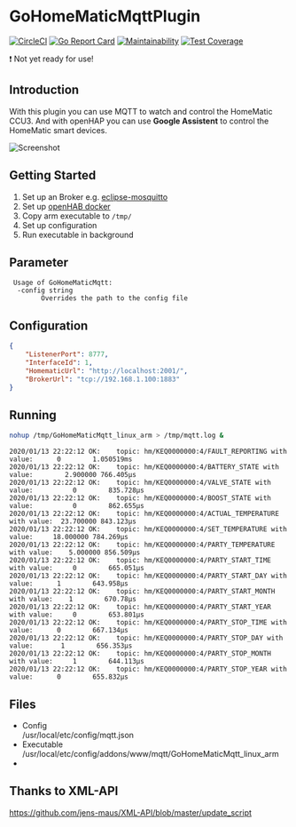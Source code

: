 # GoHomeMaticMqttPlugin

[![CircleCI](https://circleci.com/gh/dhcgn/GoHomeMaticMqttPlugin.svg?style=svg)](https://circleci.com/gh/dhcgn/GoHomeMaticMqttPlugin)
[![Go Report Card](https://goreportcard.com/badge/github.com/dhcgn/GoHomeMaticMqttPlugin)](https://goreportcard.com/report/github.com/dhcgn/GoHomeMaticMqttPlugin)
[![Maintainability](https://api.codeclimate.com/v1/badges/b5dcdb24ef1e6237d397/maintainability)](https://codeclimate.com/github/dhcgn/GoHomeMaticMqttPlugin/maintainability)
[![Test Coverage](https://api.codeclimate.com/v1/badges/b5dcdb24ef1e6237d397/test_coverage)](https://codeclimate.com/github/dhcgn/GoHomeMaticMqttPlugin/test_coverage)

:exclamation: Not yet ready for use!

## Introduction

With this plugin you can use MQTT to watch and control the HomeMatic CCU3.
And with openHAP you can use **Google Assistent** to control the HomeMatic smart devices.

![Screenshot](https://i.ibb.co/PWphmXK/screenshot.png")

## Getting Started

1. Set up an Broker e.g. [eclipse-mosquitto](https://registry.hub.docker.com/_/eclipse-mosquitto/)
1. Set up [openHAB docker](https://registry.hub.docker.com/r/openhab/openhab)
1. Copy arm executable to `/tmp/`
1. Set up configuration
1. Run executable in background

## Parameter

```plain
 Usage of GoHomeMaticMqtt:
  -config string
        Overrides the path to the config file
```

## Configuration

```json
{
    "ListenerPort": 8777,
    "InterfaceId": 1,
    "HomematicUrl": "http://localhost:2001/",
    "BrokerUrl": "tcp://192.168.1.100:1883"
}
```

## Running

```bash
nohup /tmp/GoHomeMaticMqtt_linux_arm > /tmp/mqtt.log &
```

```
2020/01/13 22:22:12 OK:    topic: hm/KEQ0000000:4/FAULT_REPORTING with value:      0        1.050519ms
2020/01/13 22:22:12 OK:    topic: hm/KEQ0000000:4/BATTERY_STATE with value:        2.900000 766.405µs
2020/01/13 22:22:12 OK:    topic: hm/KEQ0000000:4/VALVE_STATE with value:          0        835.728µs
2020/01/13 22:22:12 OK:    topic: hm/KEQ0000000:4/BOOST_STATE with value:          0        862.655µs
2020/01/13 22:22:12 OK:    topic: hm/KEQ0000000:4/ACTUAL_TEMPERATURE with value:  23.700000 843.123µs
2020/01/13 22:22:12 OK:    topic: hm/KEQ0000000:4/SET_TEMPERATURE with value:     18.000000 784.269µs
2020/01/13 22:22:12 OK:    topic: hm/KEQ0000000:4/PARTY_TEMPERATURE with value:    5.000000 856.509µs
2020/01/13 22:22:12 OK:    topic: hm/KEQ0000000:4/PARTY_START_TIME with value:     0        665.051µs
2020/01/13 22:22:12 OK:    topic: hm/KEQ0000000:4/PARTY_START_DAY with value:      1        643.958µs
2020/01/13 22:22:12 OK:    topic: hm/KEQ0000000:4/PARTY_START_MONTH with value:    1        670.78µs
2020/01/13 22:22:12 OK:    topic: hm/KEQ0000000:4/PARTY_START_YEAR with value:     0        653.801µs
2020/01/13 22:22:12 OK:    topic: hm/KEQ0000000:4/PARTY_STOP_TIME with value:      0        667.134µs
2020/01/13 22:22:12 OK:    topic: hm/KEQ0000000:4/PARTY_STOP_DAY with value:       1        656.353µs
2020/01/13 22:22:12 OK:    topic: hm/KEQ0000000:4/PARTY_STOP_MONTH with value:     1        644.113µs
2020/01/13 22:22:12 OK:    topic: hm/KEQ0000000:4/PARTY_STOP_YEAR with value:      0        655.832µs
```

## Files

- Config  
  /usr/local/etc/config/mqtt.json
- Executable  
  /usr/local/etc/config/addons/www/mqtt/GoHomeMaticMqtt_linux_arm
- 

## Thanks to XML-API

https://github.com/jens-maus/XML-API/blob/master/update_script